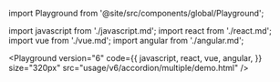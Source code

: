 import Playground from '@site/src/components/global/Playground';

import javascript from './javascript.md';
import react from './react.md';
import vue from './vue.md';
import angular from './angular.md';

<Playground
  version="6"
  code={{
    javascript,
    react,
    vue,
    angular,
  }}
  size="320px"
  src="usage/v6/accordion/multiple/demo.html"
/>
